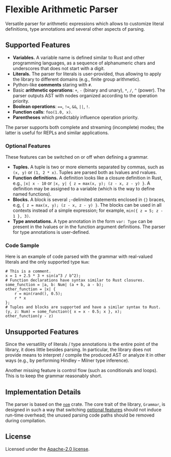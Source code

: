# Flexible Arithmetic Parser

Versatile parser for arithmetic expressions which allows to customize literal definitions,
type annotations and several other aspects of parsing.

## Supported Features

- **Variables.** A variable name is defined similar to Rust and other programming languages,
  as a sequence of alphanumeric chars and underscores that does not start with a digit.
- **Literals.** The parser for literals is user-provided, thus allowing to apply the library
  to different domains (e.g., finite group arithmetic).
- Python-like **comments** staring with `#`.
- Basic **arithmetic operations**: `+`, `-` (binary and unary), `*`, `/`, `^` (power).
  The parser outputs AST with nodes organized according to the operation priority.
- **Boolean operations**: `==`, `!=`, `&&`, `||`, `!`.
- **Function calls**: `foo(1.0, x)`.
- **Parentheses** which predictably influence operation priority.

The parser supports both complete and streaming (incomplete) modes; the latter is useful
for REPLs and similar applications.

### Optional Features

These features can be switched on or off when defining a grammar.

- **Tuples.** A tuple is two or more elements separated by commas, such as `(x, y)`
  or `(1, 2 * x)`. Tuples are parsed both as lvalues and rvalues.
- **Function definitions.** A definition looks like a closure definition in Rust, e.g.,
  `|x| x - 10` or `|x, y| { z = max(x, y); (z - x, z - y) }`. A definition may be
  assigned to a variable (which is the way to define named functions).
- **Blocks.** A block is several `;`-delimited statements enclosed in `{}` braces,
  e.g, `{ z = max(x, y); (z - x, z - y) }`. The blocks can be used in all contexts
  instead of a simple expression; for example, `min({ z = 5; z - 1 }, 3)`.
- **Type annotations.** A type annotation in the form `var: Type` can be present
  in the lvalues or in the function argument definitions. The parser for type annotations
  is user-defined.

### Code Sample

Here is an example of code parsed with the grammar with real-valued literals
and the only supported type `Num`:

```text
# This is a comment.
x = 1 + 2.5 * 3 + sin(a^3 / b^2);
# Function declarations have syntax similar to Rust closures.
some_function = |a, b: Num| (a + b, a - b);
other_function = |x| {
    r = min(rand(), 0.5);
    r * x
};
# Tuples and blocks are supported and have a similar syntax to Rust.
(y, z: Num) = some_function({ x = x - 0.5; x }, x);
other_function(y - z)
```

## Unsupported Features

Since the versatility of literals / type annotations is the entire point of the library,
it does little besides parsing. In particular, the library does not provide means
to interpret / compile the produced AST or analyze it in other ways
(e.g., by performing Hindley – Milner type inference).

Another missing feature is control flow (such as conditionals and loops). This is to
keep the grammar reasonably short.

## Implementation Details 

The parser is based on the [`nom`](https://docs.rs/nom/) crate. The core trait of the library,
`Grammar`, is designed in such a way that switching [optional features](#optional-features)
should not induce run-time overhead; the unused parsing code paths should be removed during
compilation.

## License

Licensed under the [Apache-2.0 license](LICENSE).
